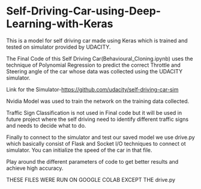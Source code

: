 # Self-Driving-Car-using-Deep-Learning-with-Keras
This is a model for self driving car made using Keras which is trained and tested on simulator provided by UDACITY.

The Final Code of this Self Driving Car(Behavioural_Cloning.ipynb) uses the technique of Polynomial Regression to predict the correct Throttle 
and Steering angle of the car whose data was collected using the UDACITY simulator.

Link for the Simulator-https://github.com/udacity/self-driving-car-sim

Nvidia Model was used to train the network on the training data collected.

Traffic Sign Classification is not used in Final code but it will be used in future project where the self driving need to identify different traffic signs and needs to decide what to do.

Finally to connect to the simulator and test our saved model we use drive.py which basically consist of Flask and Socket I/O techniques to connect ot simulator.
You can initialize the speed of the car in that file.

Play around the different parameters of code to get better results and achieve high accuracy.

THESE FILES WERE RUN ON GOOGLE COLAB EXCEPT THE drive.py
